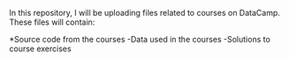 In this repository, I will be uploading files related to courses on DataCamp. These files will contain:

*Source code from the courses
-Data used in the courses
-Solutions to course exercises
